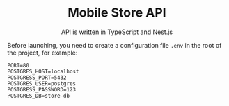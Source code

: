 <div align="center">
<h1>Mobile Store API</h1>
<p>API is written in TypeScript and Nest.js</p>
</div>

Before launching, you need to create a configuration file `.env` in the root of the project, for example:
```env
PORT=80
POSTGRES_HOST=localhost
POSTGRESS_PORT=5432
POSTGRES_USER=postgres
POSTGRESS_PASSWORD=123
POSTGRES_DB=store-db
```